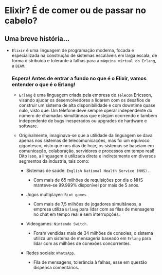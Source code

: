 # Elixir? É de comer ou de passar no cabelo?

## Uma breve história...

* `Elixir` é uma linguagem de programação moderna, focada e especializada na construção de sistemas escaláveis em larga escala, de forma distribuída e tolerante à falhas para a `máquina virtual do Erlang`, a `BEAM`.

  <h3><strong>Espera! Antes de entrar a fundo no que é o Elixir, vamos entender o que é o Erlang!</strong></h3>

  * `Erlang` é uma linguagem criada pela empresa de `Telecom` Ericsson, visando ajudar os desenvolvedores a lidarem com os desafios de construir um sistema de alta disponibilidade e com downtime quase nulo, visto que: Um telefone deve sempre operar independente do número de chamadas simultâneas que estejam ocorrendo e também independente de bugs inesperados ou upgrades de hardware e software.

  * Originalmente, imaginava-se que a utilidade da linguagem se dava apenas nos sistemas de telecomunicações, mas foi um equívoco gigantesco, visto que nos dias de hoje, os sistemas se baseiam em comunicação, colaboração, servidores e processos em tempo real! Dito isso, a linguagem é utilizada direta e indiretamente em diversos segmentos da industria, tais como:

    * Sistemas de saúde: `English National Health Service (NHS).`.

      * Com mais de  65 milhões de requisições por dia o NHS manteve-se 99.999% disponível por mais de 5 anos.

    * Jogos multiplayer: `Riot games`.

      * Com mais de 7,5 milhões de jogadores simultâneos, a empresa utiliza `Erlang` para lidar com as filas de mensagens no chat em tempo real e sem interrupções.

    * Videogames: `Nintendo Switch`.

      * Foram vendidas mais de 34 milhões de consoles; o sistema utiliza um sistema de mensageria baseado em `Erlang` para lidar com as milhões de conexões concorrentes.

    * Redes sociais: `WhatsApp`.

      * Fila de mensagens, tolerância à falhas, esse em questão dispensa comentários.